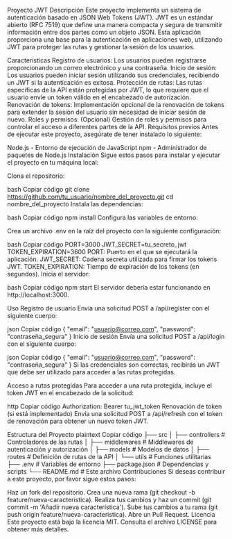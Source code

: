 Proyecto JWT
Descripción
Este proyecto implementa un sistema de autenticación basado en JSON Web Tokens (JWT). JWT es un estándar abierto (RFC 7519) que define una manera compacta y segura de transmitir información entre dos partes como un objeto JSON. Esta aplicación proporciona una base para la autenticación en aplicaciones web, utilizando JWT para proteger las rutas y gestionar la sesión de los usuarios.

Características
Registro de usuarios: Los usuarios pueden registrarse proporcionando un correo electrónico y una contraseña.
Inicio de sesión: Los usuarios pueden iniciar sesión utilizando sus credenciales, recibiendo un JWT si la autenticación es exitosa.
Protección de rutas: Las rutas específicas de la API están protegidas por JWT, lo que requiere que el usuario envíe un token válido en el encabezado de autorización.
Renovación de tokens: Implementación opcional de la renovación de tokens para extender la sesión del usuario sin necesidad de iniciar sesión de nuevo.
Roles y permisos: (Opcional) Gestión de roles y permisos para controlar el acceso a diferentes partes de la API.
Requisitos previos
Antes de ejecutar este proyecto, asegúrate de tener instalado lo siguiente:

Node.js - Entorno de ejecución de JavaScript
npm - Administrador de paquetes de Node.js
Instalación
Sigue estos pasos para instalar y ejecutar el proyecto en tu máquina local:

Clona el repositorio:

bash
Copiar código
git clone https://github.com/tu_usuario/nombre_del_proyecto.git
cd nombre_del_proyecto
Instala las dependencias:

bash
Copiar código
npm install
Configura las variables de entorno:

Crea un archivo .env en la raíz del proyecto con la siguiente configuración:

bash
Copiar código
PORT=3000
JWT_SECRET=tu_secreto_jwt
TOKEN_EXPIRATION=3600
PORT: Puerto en el que se ejecutará la aplicación.
JWT_SECRET: Cadena secreta utilizada para firmar los tokens JWT.
TOKEN_EXPIRATION: Tiempo de expiración de los tokens (en segundos).
Inicia el servidor:

bash
Copiar código
npm start
El servidor debería estar funcionando en http://localhost:3000.

Uso
Registro de usuario
Envía una solicitud POST a /api/register con el siguiente cuerpo:

json
Copiar código
{
  "email": "usuario@correo.com",
  "password": "contraseña_segura"
}
Inicio de sesión
Envía una solicitud POST a /api/login con el siguiente cuerpo:

json
Copiar código
{
  "email": "usuario@correo.com",
  "password": "contraseña_segura"
}
Si las credenciales son correctas, recibirás un JWT que debe ser utilizado para acceder a las rutas protegidas.

Acceso a rutas protegidas
Para acceder a una ruta protegida, incluye el token JWT en el encabezado de la solicitud:

http
Copiar código
Authorization: Bearer tu_jwt_token
Renovación de token (si está implementado)
Envía una solicitud POST a /api/refresh con el token de renovación para obtener un nuevo token JWT.

Estructura del Proyecto
plaintext
Copiar código
├── src
│   ├── controllers   # Controladores de las rutas
│   ├── middlewares   # Middlewares de autenticación y autorización
│   ├── models        # Modelos de datos
│   ├── routes        # Definición de rutas de la API
│   └── utils         # Funciones utilitarias
├── .env              # Variables de entorno
├── package.json      # Dependencias y scripts
└── README.md         # Este archivo
Contribuciones
Si deseas contribuir a este proyecto, por favor sigue estos pasos:

Haz un fork del repositorio.
Crea una nueva rama (git checkout -b feature/nueva-caracteristica).
Realiza tus cambios y haz un commit (git commit -m 'Añadir nueva característica').
Sube tus cambios a tu rama (git push origin feature/nueva-caracteristica).
Abre un Pull Request.
Licencia
Este proyecto está bajo la licencia MIT. Consulta el archivo LICENSE para obtener más detalles.
